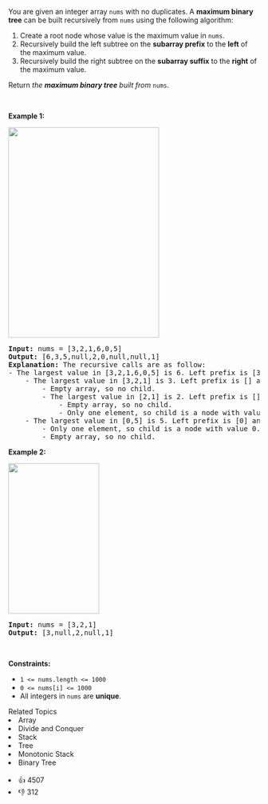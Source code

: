 <p>You are given an integer array <code>nums</code> with no duplicates. A <strong>maximum binary tree</strong> can be built recursively from <code>nums</code> using the following algorithm:</p>

<ol> 
 <li>Create a root node whose value is the maximum value in <code>nums</code>.</li> 
 <li>Recursively build the left subtree on the <strong>subarray prefix</strong> to the <strong>left</strong> of the maximum value.</li> 
 <li>Recursively build the right subtree on the <strong>subarray suffix</strong> to the <strong>right</strong> of the maximum value.</li> 
</ol>

<p>Return <em>the <strong>maximum binary tree</strong> built from </em><code>nums</code>.</p>

<p>&nbsp;</p> 
<p><strong class="example">Example 1:</strong></p> 
<img alt="" src="https://assets.leetcode.com/uploads/2020/12/24/tree1.jpg" style="width: 302px; height: 421px;" /> 
<pre>
<strong>Input:</strong> nums = [3,2,1,6,0,5]
<strong>Output:</strong> [6,3,5,null,2,0,null,null,1]
<strong>Explanation:</strong> The recursive calls are as follow:
- The largest value in [3,2,1,6,0,5] is 6. Left prefix is [3,2,1] and right suffix is [0,5].
    - The largest value in [3,2,1] is 3. Left prefix is [] and right suffix is [2,1].
        - Empty array, so no child.
        - The largest value in [2,1] is 2. Left prefix is [] and right suffix is [1].
            - Empty array, so no child.
            - Only one element, so child is a node with value 1.
    - The largest value in [0,5] is 5. Left prefix is [0] and right suffix is [].
        - Only one element, so child is a node with value 0.
        - Empty array, so no child.
</pre>

<p><strong class="example">Example 2:</strong></p> 
<img alt="" src="https://assets.leetcode.com/uploads/2020/12/24/tree2.jpg" style="width: 182px; height: 301px;" /> 
<pre>
<strong>Input:</strong> nums = [3,2,1]
<strong>Output:</strong> [3,null,2,null,1]
</pre>

<p>&nbsp;</p> 
<p><strong>Constraints:</strong></p>

<ul> 
 <li><code>1 &lt;= nums.length &lt;= 1000</code></li> 
 <li><code>0 &lt;= nums[i] &lt;= 1000</code></li> 
 <li>All integers in <code>nums</code> are <strong>unique</strong>.</li> 
</ul>

<div><div>Related Topics</div><div><li>Array</li><li>Divide and Conquer</li><li>Stack</li><li>Tree</li><li>Monotonic Stack</li><li>Binary Tree</li></div></div><br><div><li>👍 4507</li><li>👎 312</li></div>